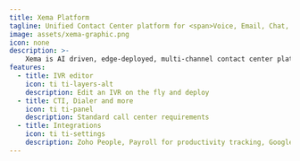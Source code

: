 ```yaml
---
title: Xema Platform
tagline: Unified Contact Center platform for <span>Voice, Email, Chat, and Social Media</span>
image: assets/xema-graphic.png
icon: none
description: >-
    Xema is AI driven, edge-deployed, multi-channel contact center platform that enables multi-skilled, blended Agents handle diverse tasks using skill based routing.
features:
  - title: IVR editor
    icon: ti ti-layers-alt
    description: Edit an IVR on the fly and deploy
  - title: CTI, Dialer and more
    icon: ti ti-panel
    description: Standard call center requirements
  - title: Integrations
    icon: ti ti-settings
    description: Zoho People, Payroll for productivity tracking, Google Business Calls for better answering rates and many more.
---
```

